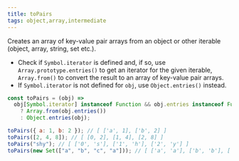 ```yaml
---
title: toPairs
tags: object,array,intermediate
---
```


Creates an array of key-value pair arrays from an object or other iterable (object, array, string, set etc.).

- Check if `Symbol.iterator` is defined and, if so, use `Array.prototype.entries()` to get an iterator for the given iterable, `Array.from()` to convert the result to an array of key-value pair arrays.
- If `Symbol.iterator` is not defined for `obj`, use `Object.entries()` instead.

```js
const toPairs = (obj) =>
  obj[Symbol.iterator] instanceof Function && obj.entries instanceof Function
    ? Array.from(obj.entries())
    : Object.entries(obj);
```

```js
toPairs({ a: 1, b: 2 }); // [ ['a', 1], ['b', 2] ]
toPairs([2, 4, 8]); // [ [0, 2], [1, 4], [2, 8] ]
toPairs("shy"); // [ ['0', 's'], ['1', 'h'], ['2', 'y'] ]
toPairs(new Set(["a", "b", "c", "a"])); // [ ['a', 'a'], ['b', 'b'], ['c', 'c'] ]
```
